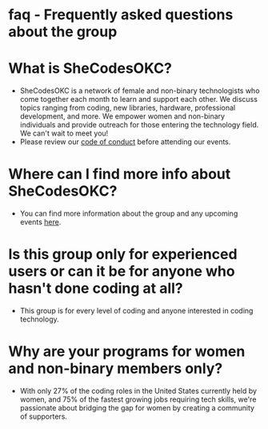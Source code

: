 # faq - Frequently asked questions about the group

# What is SheCodesOKC?
- SheCodesOKC is a network of female and non-binary technologists who come together each month to learn and support each other. We discuss topics ranging from coding, new libraries, hardware, professional development, and more. We empower women and non-binary individuals and provide outreach for those entering the technology field. We can't wait to meet you!
- Please review our [code of conduct](https://www.techlahoma.org/code-of-conduct/) before attending our events.

# Where can I find more info about SheCodesOKC?
- You can find more information about the group and any upcoming events [here](https://www.meetup.com/shecodesokc/).

# Is this group only for experienced users or can it be for anyone who hasn't done coding at all?
- This group is for every level of coding and anyone interested in coding technology.

# Why are your programs for women and non-binary members only?
- With only 27% of the coding roles in the United States currently held by women, and 75% of the fastest growing jobs requiring tech skills, we're passionate about bridging the gap for women by creating a community of supporters.


